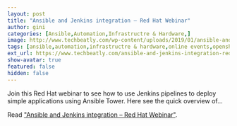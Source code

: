 ```yaml
---
layout: post
title: "Ansible and Jenkins integration – Red Hat Webinar"
author: gini
categories: [Ansible,Automation,Infrastructre & Hardware,]
image: http://www.techbeatly.com/wp-content/uploads/2019/01/ansible-and-jenkins-integration-red-hat-webinar.jpg
tags: [ansible,automation,infrastructre & hardware,online events,openshift,technical events,ansible tower,ansible training,cicd,jenkins,red hat,red hat webinar,]
ext_url: https://www.techbeatly.com/ansible-and-jenkins-integration-red-hat-webinar/
show-avatar: true
featured: false
hidden: false
---
```


Join this Red Hat webinar to see how to use Jenkins pipelines to deploy simple applications using Ansible Tower. Here see the quick overview of...

Read ["Ansible and Jenkins integration – Red Hat Webinar"](https://www.techbeatly.com/ansible-and-jenkins-integration-red-hat-webinar/).